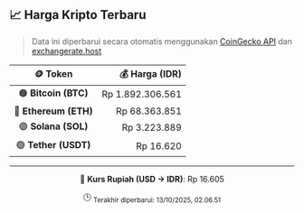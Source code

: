 

<!-- HARGA_KRIPTO -->
## 📈 Harga Kripto Terbaru

> Data ini diperbarui secara otomatis menggunakan [CoinGecko API](https://www.coingecko.com/) dan [exchangerate.host](https://exchangerate.host/)

<div align="center">

| 🪙 Token | 💰 Harga (IDR) |
|:------:|---------------:|
| 🟠 **Bitcoin (BTC)**   | Rp 1.892.306.561 |
| 🔵 **Ethereum (ETH)**  | Rp 68.363.851 |
| 🟣 **Solana (SOL)**    | Rp 3.223.889 |
| 🟢 **Tether (USDT)**   | Rp 16.620 |

---

💱 **Kurs Rupiah (USD → IDR)**: Rp 16.605

🕒 <sub>Terakhir diperbarui: 13/10/2025, 02.06.51</sub>

</div>
<!-- /HARGA_KRIPTO -->